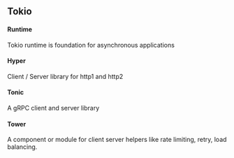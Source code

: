 ## Tokio
#### Runtime
Tokio runtime is foundation for asynchronous applications 
#### Hyper
Client / Server library for http1 and http2 
#### Tonic
A gRPC client and server library
#### Tower
A component or module for client server helpers like rate limiting, retry, 
load balancing.
